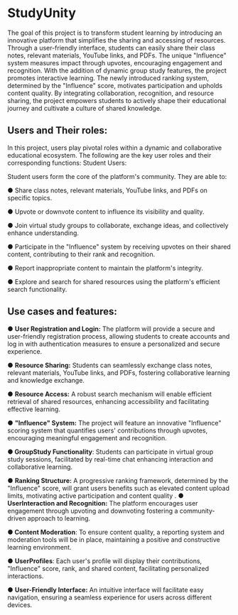 <h1>StudyUnity</h1>

The goal of this project is to transform student learning by introducing an innovative
 platform that simplifies the sharing and accessing of resources. Through a
 user-friendly interface, students can easily share their class notes, relevant
 materials, YouTube links, and PDFs. The unique "Influence" system measures
 impact through upvotes, encouraging engagement and recognition. With the addition
 of dynamic group study features, the project promotes interactive learning.
 The newly introduced ranking system, determined by the "Influence" score,
 motivates participation and upholds content quality. By integrating collaboration,
 recognition, and resource sharing, the project empowers students to actively shape
 their educational journey and cultivate a culture of shared knowledge.


<h2>Users and Their roles:</h2>

 In this project, users play pivotal roles within a dynamic and collaborative educational
 ecosystem. The following are the key user roles and their corresponding functions:
 Student Users:

 Student users form the core of the platform's community. They are able to:

 ● Share class notes, relevant materials, YouTube links, and PDFs on specific
 topics.

 ● Upvote or downvote content to influence its visibility and quality.

 ● Join virtual study groups to collaborate, exchange ideas, and collectively
 enhance understanding.

 ● Participate in the "Influence" system by receiving upvotes on their shared
 content, contributing to their rank and recognition.

 ● Report inappropriate content to maintain the platform's integrity.

 ● Explore and search for shared resources using the platform's efficient search
 functionality.

 <h2>Use cases and features: </h2>

 ● **User Registration and Login:** The platform will provide a secure and
 user-friendly registration process, allowing students to create accounts and
 log in with authentication measures to ensure a personalized and secure
 experience.

 ● **Resource Sharing:** Students can seamlessly exchange class notes, relevant
 materials, YouTube links, and PDFs, fostering collaborative learning and
 knowledge exchange.

 ● **Resource Access:** A robust search mechanism will enable efficient retrieval
 of shared resources, enhancing accessibility and facilitating effective learning.

 ● **"Influence" System:** The project will feature an innovative "Influence" scoring
 system that quantifies users' contributions through upvotes, encouraging
 meaningful engagement and recognition.

**● GroupStudy Functionality**: Students can participate in virtual group study
 sessions, facilitated by real-time chat enhancing interaction and collaborative
 learning.

● **Ranking Structure:** A progressive ranking framework, determined by the
 "Influence" score, will grant users benefits such as elevated content upload
 limits, motivating active participation and content quality
.
 ● **UserInteraction and Recognition:** The platform encourages user
 engagement through upvoting and downvoting fostering a community-driven
 approach to learning.

 **● Content Moderation**: To ensure content quality, a reporting system and
 moderation tools will be in place, maintaining a positive and constructive
 learning environment.

 ● **UserProfiles**: Each user's profile will display their contributions, "Influence"
 score, rank, and shared content, facilitating personalized interactions.

 ● **User-Friendly Interface:** An intuitive interface will facilitate easy navigation,
 ensuring a seamless experience for users across different devices.
